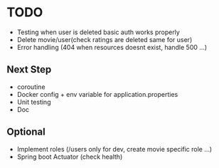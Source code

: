 # TODO
- Testing when user is deleted basic auth works properly
- Delete movie/user(check ratings are deleted same for user)
- Error handling (404 when resources doesnt exist, handle 500 ...)

## Next Step 
- coroutine
- Docker config + env variable for application.properties
- Unit testing
- Doc

## Optional 
- Implement roles (/users only for dev, create movie specific role ...)
- Spring boot Actuator (check health)